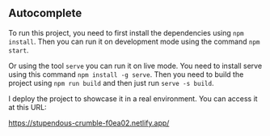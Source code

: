 ## Autocomplete

To run this project, you need to first install the dependencies using `npm install`.
Then you can run it on development mode using the command `npm start`.

Or using the tool `serve` you can run it on live mode. You need to install serve using this command `npm install -g serve`. Then you need to build the project using `npm run build` and then just run `serve -s build`.

I deploy the project to showcase it in a real environment. You can access it at this URL:

https://stupendous-crumble-f0ea02.netlify.app/